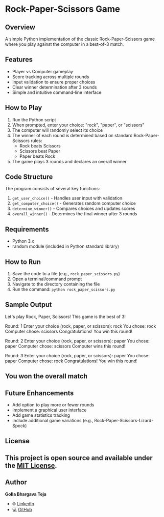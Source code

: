 # Rock-Paper-Scissors Game

## Overview
A simple Python implementation of the classic Rock-Paper-Scissors game where you play against the computer in a best-of-3 match.

## Features
- Player vs Computer gameplay
- Score tracking across multiple rounds
- Input validation to ensure proper choices
- Clear winner determination after 3 rounds
- Simple and intuitive command-line interface

## How to Play
1. Run the Python script
2. When prompted, enter your choice: "rock", "paper", or "scissors"
3. The computer will randomly select its choice
4. The winner of each round is determined based on standard Rock-Paper-Scissors rules:
   - Rock beats Scissors
   - Scissors beat Paper
   - Paper beats Rock
5. The game plays 3 rounds and declares an overall winner

## Code Structure
The program consists of several key functions:

1. `get_user_choice()` - Handles user input with validation
2. `get_computer_choice()` - Generates random computer choice
3. `determine_winner()` - Compares choices and updates scores
4. `overall_winner()` - Determines the final winner after 3 rounds

## Requirements
- Python 3.x
- random module (included in Python standard library)

## How to Run
1. Save the code to a file (e.g., `rock_paper_scissors.py`)
2. Open a terminal/command prompt
3. Navigate to the directory containing the file
4. Run the command: `python rock_paper_scissors.py`

## Sample Output
Let's play Rock, Paper, Scissors!
This game is the best of 3!

Round: 1
Enter your choice (rock, paper, or scissors): rock
You chose: rock
Computer chose: scissors
Congratulations! You win this round!

Round: 2
Enter your choice (rock, paper, or scissors): paper
You chose: paper
Computer chose: scissors
Computer wins this round!

Round: 3
Enter your choice (rock, paper, or scissors): paper
You chose: paper
Computer chose: rock
Congratulations! You win this round!

You won the overall match
---

## Future Enhancements
- Add option to play more or fewer rounds
- Implement a graphical user interface
- Add game statistics tracking
- Include additional game variations (e.g., Rock-Paper-Scissors-Lizard-Spock)


## License
This project is open source and available under the [MIT License](https://opensource.org/licenses/MIT).
---
## Author
**Golla Bhargava Teja**

* 🌐 [LinkedIn](https://www.linkedin.com/in/golla-bhargava-teja/)  
* 💻 [GitHub](https://github.com/bhargavatejagolla)

